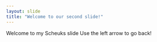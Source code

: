 ```yaml
---
layout: slide
title: "Welcome to our second slide!"
---
```

Welcome to my Scheuks slide
Use the left arrow to go back!
